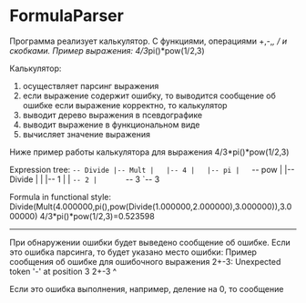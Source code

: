 # FormulaParser
Программа реализует калькулятор. С функциями, операциями +,-,*, / и скобками.
Пример выражения: 4/3*pi()*pow(1/2,3)

Калькулятор:
1. осуществляет парсинг выражения
2. если выражение содержит ошибку, то выводится сообщение об ошибке
если выражение корректно, то калькулятор
1. выводит дерево выражения в псевдографике
2. выводит выражение в функциональном виде
3. вычисляет значение выражения

Ниже пример работы калькулятора для выражения 4/3*pi()*pow(1/2,3)

Expression tree: 
`-- Divide
	|-- Mult
	|   |-- 4
	|   |-- pi
	|   `-- pow
	|       |-- Divide
	|       |   |-- 1
	|       |   `-- 2
	|       `-- 3
	`-- 3

Formula in functional style: Divide(Mult(4.000000,pi(),pow(Divide(1.000000,2.000000),3.000000)),3.000000)
4/3*pi()*pow(1/2,3)=0.523598

-------------------------------------------------------------
При обнаружении ошибки будет выведено сообщение об ошибке.
Если это ошибка парсинга, то будет указано место ошибки:
Пример сообщения об ошибке для ошибочного выражения 2+-3:
     Unexpected token '-' at position 3
     2+-3
       ^

Если это ошибка выполнения, например, деление на 0, то сообщение 

